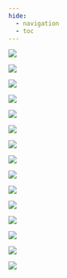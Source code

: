 ```yaml
---
hide:
  - navigation
  - toc
---
```

![](assets/image-20230414105451752.png)

![](assets/image-20230414105523213.png)

![](assets/image-20230414105540973.png)

![](assets/image-20230414105614010.png)

![](assets/image-20230414105634502.png)

![](assets/image-20230414105646536.png)

![](assets/image-20230414105658381.png)

![](assets/image-20230414105715538.png)

![](assets/image-20230414105725434.png)

![](assets/image-20230414105737916.png)

![](assets/image-20230414105754670.png)

![](assets/image-20230414105803088.png)

![](assets/image-20230414105811846.png)

![](assets/image-20230414105823555.png)

![](assets/image-20230414105839180.png)
